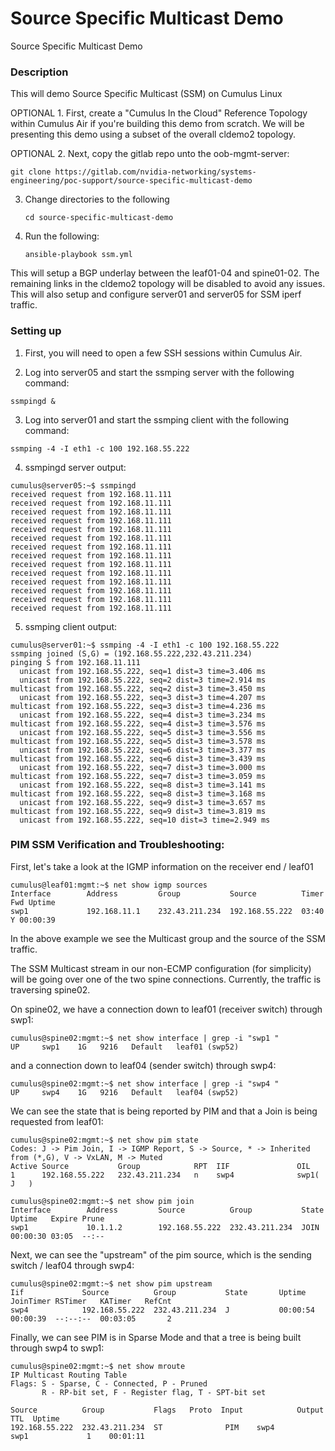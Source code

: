 # Source Specific Multicast Demo

Source Specific Multicast Demo

### Description

This will demo Source Specific Multicast (SSM) on Cumulus Linux

OPTIONAL 1. First, create a "Cumulus In the Cloud" Reference Topology within Cumulus Air if you're building this demo from scratch. We will be presenting this demo using a subset of the overall cldemo2 topology.

OPTIONAL 2. Next, copy the gitlab repo unto the oob-mgmt-server:

   ```
   git clone https://gitlab.com/nvidia-networking/systems-engineering/poc-support/source-specific-multicast-demo
   ```

3. Change directories to the following

   ```
   cd source-specific-multicast-demo
   ```

4. Run the following:

   ```
   ansible-playbook ssm.yml
   ```

This will setup a BGP underlay between the leaf01-04 and spine01-02. The remaining links in the cldemo2 topology will be disabled to avoid any issues. This will also setup and configure server01 and server05 for SSM iperf traffic.

### Setting up

1. First, you will need to open a few SSH sessions within Cumulus Air.

2. Log into server05 and start the ssmping server with the following command:

```
ssmpingd &
```

3. Log into server01 and start the ssmping client with the following command:

```
ssmping -4 -I eth1 -c 100 192.168.55.222
```

4. ssmpingd server output:

```
cumulus@server05:~$ ssmpingd
received request from 192.168.11.111
received request from 192.168.11.111
received request from 192.168.11.111
received request from 192.168.11.111
received request from 192.168.11.111
received request from 192.168.11.111
received request from 192.168.11.111
received request from 192.168.11.111
received request from 192.168.11.111
received request from 192.168.11.111
received request from 192.168.11.111
received request from 192.168.11.111
received request from 192.168.11.111
received request from 192.168.11.111
```

5. ssmping client output:

```
cumulus@server01:~$ ssmping -4 -I eth1 -c 100 192.168.55.222
ssmping joined (S,G) = (192.168.55.222,232.43.211.234)
pinging S from 192.168.11.111
  unicast from 192.168.55.222, seq=1 dist=3 time=3.406 ms
  unicast from 192.168.55.222, seq=2 dist=3 time=2.914 ms
multicast from 192.168.55.222, seq=2 dist=3 time=3.450 ms
  unicast from 192.168.55.222, seq=3 dist=3 time=4.207 ms
multicast from 192.168.55.222, seq=3 dist=3 time=4.236 ms
  unicast from 192.168.55.222, seq=4 dist=3 time=3.234 ms
multicast from 192.168.55.222, seq=4 dist=3 time=3.576 ms
  unicast from 192.168.55.222, seq=5 dist=3 time=3.556 ms
multicast from 192.168.55.222, seq=5 dist=3 time=3.578 ms
  unicast from 192.168.55.222, seq=6 dist=3 time=3.377 ms
multicast from 192.168.55.222, seq=6 dist=3 time=3.439 ms
  unicast from 192.168.55.222, seq=7 dist=3 time=3.000 ms
multicast from 192.168.55.222, seq=7 dist=3 time=3.059 ms
  unicast from 192.168.55.222, seq=8 dist=3 time=3.141 ms
multicast from 192.168.55.222, seq=8 dist=3 time=3.168 ms
  unicast from 192.168.55.222, seq=9 dist=3 time=3.657 ms
multicast from 192.168.55.222, seq=9 dist=3 time=3.819 ms
  unicast from 192.168.55.222, seq=10 dist=3 time=2.949 ms
```

### PIM SSM Verification and Troubleshooting:

First, let's take a look at the IGMP information on the receiver end / leaf01

```
cumulus@leaf01:mgmt:~$ net show igmp sources
Interface        Address         Group           Source          Timer Fwd Uptime
swp1             192.168.11.1    232.43.211.234  192.168.55.222  03:40   Y 00:00:39
```

In the above example we see the Multicast group and the source of the SSM traffic.

The SSM Multicast stream in our non-ECMP configuration (for simplicity) will be going over one of the two spine connections. Currently, the traffic is traversing spine02.

On spine02, we have a connection down to leaf01 (receiver switch) through swp1:

```
cumulus@spine02:mgmt:~$ net show interface | grep -i "swp1 "
UP     swp1    1G   9216   Default   leaf01 (swp52)
```

and a connection down to leaf04 (sender switch) through swp4:

```
cumulus@spine02:mgmt:~$ net show interface | grep -i "swp4 "
UP     swp4    1G   9216   Default   leaf04 (swp52)
```

We can see the state that is being reported by PIM and that a Join is being requested from leaf01:

```
cumulus@spine02:mgmt:~$ net show pim state
Codes: J -> Pim Join, I -> IGMP Report, S -> Source, * -> Inherited from (*,G), V -> VxLAN, M -> Muted
Active Source           Group            RPT  IIF               OIL
1      192.168.55.222   232.43.211.234   n    swp4              swp1( J   )
```

```
cumulus@spine02:mgmt:~$ net show pim join
Interface        Address         Source          Group           State      Uptime   Expire Prune
swp1             10.1.1.2        192.168.55.222  232.43.211.234  JOIN       00:00:30 03:05  --:--
```

Next, we can see the "upstream" of the pim source, which is the sending switch / leaf04 through swp4:

```
cumulus@spine02:mgmt:~$ net show pim upstream
Iif             Source          Group           State       Uptime   JoinTimer RSTimer   KATimer   RefCnt
swp4            192.168.55.222  232.43.211.234  J           00:00:54 00:00:39  --:--:--  00:03:05       2
```

Finally, we can see PIM is in Sparse Mode and that a tree is being built through swp4 to swp1:

```
cumulus@spine02:mgmt:~$ net show mroute
IP Multicast Routing Table
Flags: S - Sparse, C - Connected, P - Pruned
       R - RP-bit set, F - Register flag, T - SPT-bit set

Source          Group           Flags   Proto  Input            Output           TTL  Uptime
192.168.55.222  232.43.211.234  ST              PIM    swp4             swp1             1    00:01:11
```
